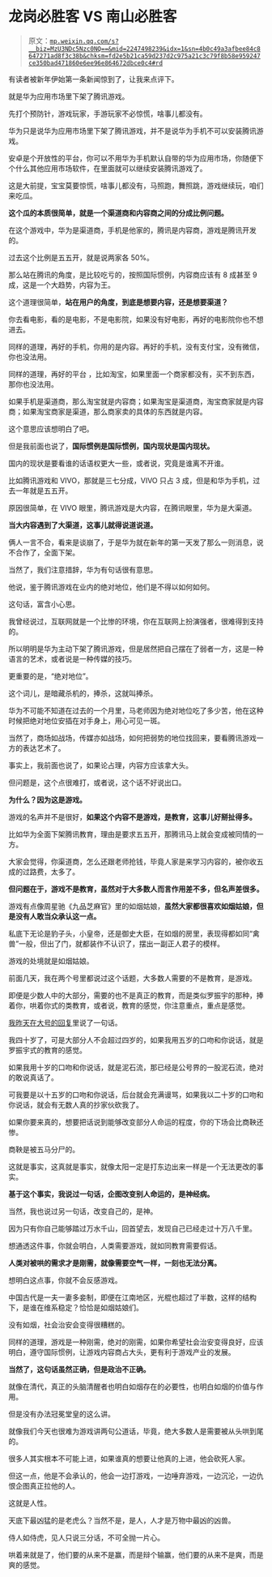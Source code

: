 # 龙岗必胜客 VS 南山必胜客

> 原文：[`mp.weixin.qq.com/s?__biz=MzU3NDc5Nzc0NQ==&mid=2247498239&idx=1&sn=4b0c49a3afbee84c8647271ad8f3c38b&chksm=fd2e5b21ca59d237d2c975a21c3c79f8b58e959247ce350bad471860e6ee96e864672dbce0c4#rd`](http://mp.weixin.qq.com/s?__biz=MzU3NDc5Nzc0NQ==&mid=2247498239&idx=1&sn=4b0c49a3afbee84c8647271ad8f3c38b&chksm=fd2e5b21ca59d237d2c975a21c3c79f8b58e959247ce350bad471860e6ee96e864672dbce0c4#rd)

有读者被新年伊始第一条新闻惊到了，让我来点评下。

就是华为应用市场里下架了腾讯游戏。 

先打个预防针，游戏玩家，手游玩家不必惊慌，啥事儿都没有。 

华为只是说华为应用市场里下架了腾讯游戏，并不是说华为手机不可以安装腾讯游戏。 

安卓是个开放性的平台，你可以不用华为手机默认自带的华为应用市场，你随便下个什么其他应用市场软件，在里面就可以继续安装腾讯游戏了。 

这是大前提，宝宝莫要惊慌，啥事儿都没有，马照跑，舞照跳，游戏继续玩，咱们来吃瓜。

**这个瓜的本质很简单，就是一个渠道商和内容商之间的分成比例问题。** 

在这个游戏中，华为是渠道商，手机是他家的，腾讯是内容商，游戏是腾讯开发的。

过去这个比例是五五开，就是说两家各 50%。 

那么站在腾讯的角度，是比较吃亏的，按照国际惯例，内容商应该有 8 成甚至 9 成，这是一个大趋势，内容为王。 

这个道理很简单，**站在用户的角度，到底是想要内容，还是想要渠道？** 

你去看电影，看的是电影，不是电影院，如果没有好电影，再好的电影院你也不想进去。 

同样的道理，再好的手机，你用的是内容。再好的手机，没有支付宝，没有微信，你也没法用。

同样的道理，再好的平台 ，比如淘宝，如果里面一个商家都没有，买不到东西，那你也没法用。

如果手机是渠道商，那么淘宝就是内容商；如果淘宝是渠道商，淘宝商家就是内容商；如果淘宝商家是渠道，那么商家卖的具体的东西就是内容。 

这个意思应该想明白了吧。

但是我前面也说了，**国际惯例是国际惯例，国内现状是国内现状。** 

国内的现状是要看谁的话语权更大一些，或者说，究竟是谁离不开谁。 

比如腾讯游戏和 VIVO，那就是三七分成，VIVO 只占 3 成，但是和华为手机，过去一年就是五五开。 

原因很简单，在 VIVO 眼里，腾讯游戏是大内容，在腾讯眼里，华为是大渠道。

**当大内容遇到了大渠道，这事儿就得说道说道。** 

俩人一言不合，看来是谈崩了，于是华为就在新年的第一天发了那么一则消息，说不合作了，全面下架。

当然了，我们注意措辞，华为有句话很有意思。 

他说，鉴于腾讯游戏在业内的绝对地位，他们是不得以如何如何。

这句话，富含小心思。

我曾经说过，互联网就是一个比惨的环境，你在互联网上扮演强者，很难得到支持的。

所以明明是华为主动下架了腾讯游戏，但是居然把自己摆在了弱者一方，这是一种语言的艺术，或者说是一种传媒的技巧。 

更重要的是，“绝对地位”。 

这个词儿，是暗藏杀机的，捧杀，这就叫捧杀。

华为不可能不知道在过去的一个月里，马老师因为绝对地位吃了多少苦，他在这种时候把绝对地位安插在对手身上，用心可见一斑。 

当然了，商场如战场，传媒亦如战场，如何把弱势的地位找回来，要看腾讯游戏一方的表达艺术了。 

事实上，我前面也说了，如果论占理，内容方应该拿大头。 

但问题是，这个点很难打，或者说，这个话不好说出口。

**为什么？因为这是游戏。**

游戏的名声并不是很好，**如果这个内容不是游戏，是教育，这事儿好掰扯得多。**

比如华为全面下架腾讯教育，理由是要求五五开，那腾讯马上就会变成被同情的一方。

大家会觉得，你渠道商，怎么还跟老师抢钱，毕竟人家是来学习内容的，被你收五成的过路费，太多了。

**但问题在于，游戏不是教育，虽然对于大多数人而言作用差不多，但名声差很多。**

游戏有点像周星驰《九品芝麻官》里的如烟姑娘，**虽然大家都很喜欢如烟姑娘，但是没有人敢当众承认这一点。** 

私底下无论是豹子头，小皇帝，还是御史大臣，在如烟的房里，表现得都如同“禽兽”一般，但出了门，就都装作不认识了，摆出一副正人君子的模样。 

游戏的处境就是如烟姑娘。

前面几天，我在两个号里都说过这个话题，大多数人需要的不是教育，是游戏。 

即便是少数人中的大部分，需要的也不是真正的教育，而是类似罗振宇的那种，捧着你，哄着你式的类教育，或者说，教育的感觉，你注意重点，重点是感觉。

[我昨天在大号的回复](https://mp.weixin.qq.com/s?__biz=MzU0MjYwNDU2Mw==&mid=2247495528&idx=1&sn=a3df6e1bd41c03b1e5853595b29f58d6&chksm=fb1a8314cc6d0a02e896ddb7ba2b591e85a9787d7712f7453f35388ace45844f462c305fa99f&token=795616143&lang=zh_CN&scene=21#wechat_redirect)里说了一句话。 

我四十岁了，可是大部分人不会超过四岁的，如果我用五岁的口吻和你说话，就是罗振宇式的教育的感觉。 

如果我用十岁的口吻和你说话，就是泥石流，那已经是公号界的一股泥石流，绝对的敢说真话了。

可我要是以十五岁的口吻和你说话，后台就会充满谩骂，如果我以二十岁的口吻和你说话，就会有无数人真的抄家伙砍我了。 

如果你要来真的，想要把话说到能够改变部分人命运的程度，你的下场会比商鞅还惨。 

商鞅是被五马分尸的。 

这就是事实，这真就是事实，就像太阳一定是打东边出来一样是一个无法更改的事实。 

**基于这个事实，我说过一句话，企图改变别人命运的，是神经病。**

当然，我也说过另一句话，改变自己的，是神。 

因为只有你自己能够踏过万水千山，回首望去，发现自己已经走过十万八千里。 

想通透这件事，你就会明白，人类需要游戏，就如同教育需要假话。 

**人类对被哄的需求才是刚需，就像需要空气一样，一刻也无法分离。** 

想明白这点事，你就不会反感游戏。 

中国古代是一夫一妻多妾制，即便在江南地区，光棍也超过了半数，这样的结构下，是谁在维系稳定？恰恰是如烟姑娘们。

没有如烟，社会治安会变得很糟糕的。 

同样的道理，游戏是一种刚需，绝对的刚需，如果你希望社会治安变得良好，应该明白，遵守国际惯例，让游戏内容商占大头，更有利于游戏产业的发展。

**当然了，这句话虽然正确，但是政治不正确。** 

就像在清代，真正的头脑清醒者也明白如烟存在的必要性，也明白如烟的价值与作用。 

但是没有办法冠冕堂皇的这么讲。 

就像我们今天也很难为游戏讲两句公道话，毕竟，绝大多数人是需要被从头哄到尾的。

很多人其实根本不可能上进，如果谁真的想要让他真的上进，他会砍死人家。

但这一点，他是不会承认的，他会一边打游戏，一边唾弃游戏，一边沉沦，一边仇恨企图真正拉他的人。

这就是人性。

天底下最凶猛的是老虎么？当然不是，是人，人才是万物中最凶的凶兽。 

侍人如侍虎，见人只说三分话，不可全抛一片心。

哄着来就是了，他们要的从来不是赢，而是辩个输赢，他们要的从来不是爽，而是爽的感觉。